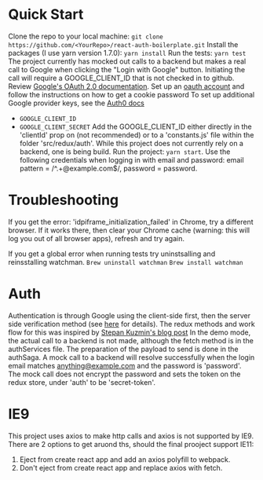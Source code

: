 # Quick Start
Clone the repo to your local machine:
`git clone https://github.com/<YourRepo>/react-auth-boilerplate.git`
Install the packages (I use yarn version 1.7.0):
`yarn install`
Run the tests:
`yarn test`
The project currently has mocked out calls to a backend but makes a real call to Google when clicking the "Login with Google" button. Initiating the call will require a GOOGLE_CLIENT_ID that is not checked in to github. 
Review [Google's OAuth 2.0 documentation](https://developers.google.com/identity/protocols/OAuth2).
Set up an [oauth account](https://github.com/hapijs/bell/blob/master/API.md) and follow the instructions on how to get a cookie password
To set up additional Google provider keys, see the [Auth0 docs](https://auth0.com/docs/connections/social/devkeys)
 - `GOOGLE_CLIENT_ID`
 - `GOOGLE_CLIENT_SECRET`
Add the GOOGLE_CLIENT_ID either directly in the 'clientId' prop on <GoogleLogin /> (not recommended) or to a 'constants.js' file within the folder 'src/redux/auth'.
While this project does not currently rely on a backend, one is being build.
Run the project:
`yarn start`.
Use the following credentials when logging in with email and password: 
email pattern = /^.+@example\.com$/, password = password.

# Troubleshooting
If you get the error: 'idpiframe_initialization_failed' in Chrome, try a different browser. If it works there, then clear your Chrome cache (warning: this will log you out of all browser apps), refresh and try again.

If you get a global error when running tests try uninstsalling and reinsstalling watchman. 
`Brew uninstall watchman`
`Brew install watchman`

# Auth
Authentication is through Google using the client-side first, then the server side verification method (see [here](https://medium.com/@stepankuzmin/authentication-with-react-router-redux-5-x-and-redux-saga-55da66b54be7) for details).
The redux methods and work flow for this was inspired by [Stepan Kuzmin's blog post](https://medium.com/@stepankuzmin/authentication-with-react-router-redux-5-x-and-redux-saga-55da66b54be7)
In the demo mode, the actual call to a backend is not made, although the fetch method is in the authServices file. The preparation of the payload to send is done in the authSaga. A mock call to a backend will resolve successfully when the login email matches anything@example.com and the password is 'password'. The mock call does not encrypt the password and sets the token on the redux store, under 'auth' to be 'secret-token'.

# IE9 
This project uses axios to make http calls and axios is not supported by IE9. There are 2 options to get aruond ths, should the final prooject support IE11:
1. Eject from create react app and add an axios polyfill to webpack.
2. Don't eject from create react app and replace axios with fetch.